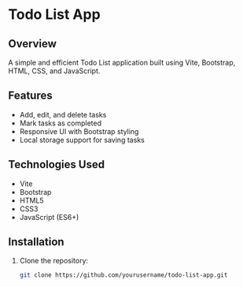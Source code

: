 # Todo List App

## Overview
A simple and efficient Todo List application built using Vite, Bootstrap, HTML, CSS, and JavaScript.

## Features
- Add, edit, and delete tasks
- Mark tasks as completed
- Responsive UI with Bootstrap styling
- Local storage support for saving tasks

## Technologies Used
- Vite
- Bootstrap
- HTML5
- CSS3
- JavaScript (ES6+)

## Installation
1. Clone the repository:
   ```sh
   git clone https://github.com/yourusername/todo-list-app.git
